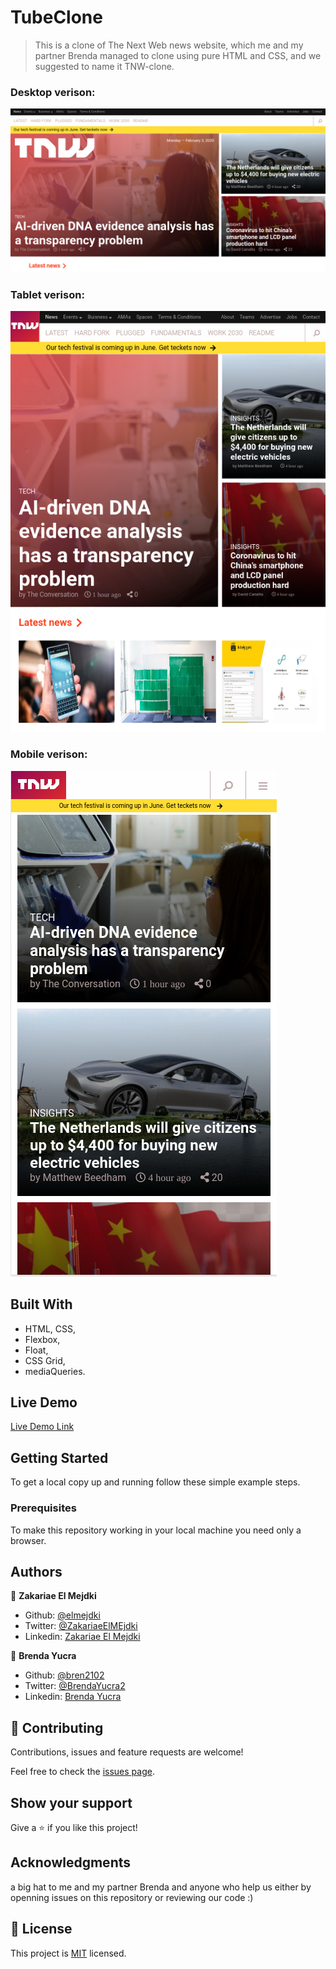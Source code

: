 # TubeClone

> This is a clone of The Next Web news website, which me and my partner Brenda managed to clone using pure HTML and CSS, and we suggested to name it TNW-clone.

### Desktop verison:
![screenshot](./screenshot1.png)

### Tablet verison:
![screenshot](./screenshot3.png)

### Mobile verison:
![screenshot](./screenshot2.png)

## Built With

- HTML, CSS,
- Flexbox,
- Float,
- CSS Grid,
- mediaQueries.

## Live Demo

[Live Demo Link](http://raw.githack.com/elmejdki/TNW-clone/create-home-page/index.html)


## Getting Started

To get a local copy up and running follow these simple example steps.

### Prerequisites

To make this repository working in your local machine you need only a browser.

## Authors

👤 **Zakariae El Mejdki**

- Github: [@elmejdki](https://github.com/elmejdki)
- Twitter: [@ZakariaeElMEjdki](https://twitter.com/0ca7848f87ab470)
- Linkedin: [Zakariae El Mejdki](https://www.linkedin.com/in/zakariae-el-mejdki-644898139/)

👤 **Brenda Yucra**

- Github: [@bren2102](https://github.com/bren2102)
- Twitter: [@BrendaYucra2](https://twitter.com/BrendaYucra)
- Linkedin: [Brenda Yucra](https://www.linkedin.com/in/brenda-yucra-51980681/)

## 🤝 Contributing

Contributions, issues and feature requests are welcome!

Feel free to check the [issues page](https://github.com/elmejdki/TNW-clone/issues).

## Show your support

Give a ⭐️ if you like this project!

## Acknowledgments

a big hat to me and my partner Brenda and anyone who help us either by openning issues on this repository or reviewing our code :)

## 📝 License

This project is [MIT](lic.url) licensed.
